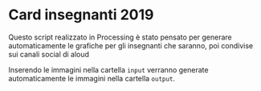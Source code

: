 # Card insegnanti 2019
Questo script realizzato in Processing è stato pensato per generare automaticamente le grafiche per gli insegnanti che saranno, poi condivise sui canali social di aloud

Inserendo le immagini nella cartella `input` verranno generate automaticamente le immagini nella cartella `output`. 
